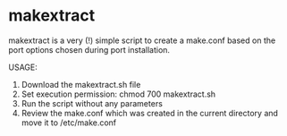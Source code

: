 makextract
==========

makextract is a very (!) simple script to create a make.conf based on the port options chosen during port installation.

USAGE:
1. Download the makextract.sh file
2. Set execution permission: chmod 700 makextract.sh
3. Run the script without any parameters
4. Review the make.conf which was created in the current directory and move it to /etc/make.conf
